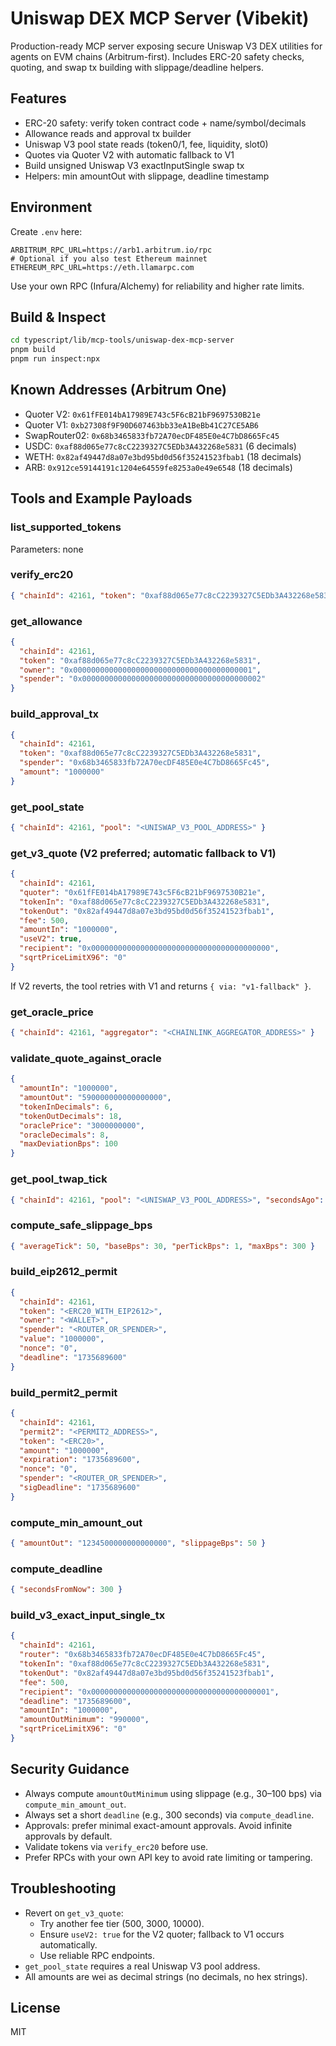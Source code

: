 # Uniswap DEX MCP Server (Vibekit)

Production-ready MCP server exposing secure Uniswap V3 DEX utilities for agents on EVM chains (Arbitrum-first). Includes ERC-20 safety checks, quoting, and swap tx building with slippage/deadline helpers.

## Features
- ERC-20 safety: verify token contract code + name/symbol/decimals
- Allowance reads and approval tx builder
- Uniswap V3 pool state reads (token0/1, fee, liquidity, slot0)
- Quotes via Quoter V2 with automatic fallback to V1
- Build unsigned Uniswap V3 exactInputSingle swap tx
- Helpers: min amountOut with slippage, deadline timestamp

## Environment
Create `.env` here:

```
ARBITRUM_RPC_URL=https://arb1.arbitrum.io/rpc
# Optional if you also test Ethereum mainnet
ETHEREUM_RPC_URL=https://eth.llamarpc.com
```

Use your own RPC (Infura/Alchemy) for reliability and higher rate limits.

## Build & Inspect
```bash
cd typescript/lib/mcp-tools/uniswap-dex-mcp-server
pnpm build
pnpm run inspect:npx
```

## Known Addresses (Arbitrum One)
- Quoter V2: `0x61fFE014bA17989E743c5F6cB21bF9697530B21e`
- Quoter V1: `0xb27308f9F90D607463bb33eA1BeBb41C27CE5AB6`
- SwapRouter02: `0x68b3465833fb72A70ecDF485E0e4C7bD8665Fc45`
- USDC: `0xaf88d065e77c8cC2239327C5EDb3A432268e5831` (6 decimals)
- WETH: `0x82af49447d8a07e3bd95bd0d56f35241523fbab1` (18 decimals)
- ARB: `0x912ce59144191c1204e64559fe8253a0e49e6548` (18 decimals)

## Tools and Example Payloads

### list_supported_tokens
Parameters: none

### verify_erc20
```json
{ "chainId": 42161, "token": "0xaf88d065e77c8cC2239327C5EDb3A432268e5831" }
```

### get_allowance
```json
{
  "chainId": 42161,
  "token": "0xaf88d065e77c8cC2239327C5EDb3A432268e5831",
  "owner": "0x0000000000000000000000000000000000000001",
  "spender": "0x0000000000000000000000000000000000000002"
}
```

### build_approval_tx
```json
{
  "chainId": 42161,
  "token": "0xaf88d065e77c8cC2239327C5EDb3A432268e5831",
  "spender": "0x68b3465833fb72A70ecDF485E0e4C7bD8665Fc45",
  "amount": "1000000"
}
```

### get_pool_state
```json
{ "chainId": 42161, "pool": "<UNISWAP_V3_POOL_ADDRESS>" }
```

### get_v3_quote (V2 preferred; automatic fallback to V1)
```json
{
  "chainId": 42161,
  "quoter": "0x61fFE014bA17989E743c5F6cB21bF9697530B21e",
  "tokenIn": "0xaf88d065e77c8cC2239327C5EDb3A432268e5831",
  "tokenOut": "0x82af49447d8a07e3bd95bd0d56f35241523fbab1",
  "fee": 500,
  "amountIn": "1000000",
  "useV2": true,
  "recipient": "0x0000000000000000000000000000000000000000",
  "sqrtPriceLimitX96": "0"
}
```
If V2 reverts, the tool retries with V1 and returns `{ via: "v1-fallback" }`.

### get_oracle_price
```json
{ "chainId": 42161, "aggregator": "<CHAINLINK_AGGREGATOR_ADDRESS>" }
```

### validate_quote_against_oracle
```json
{
  "amountIn": "1000000",
  "amountOut": "590000000000000000",
  "tokenInDecimals": 6,
  "tokenOutDecimals": 18,
  "oraclePrice": "3000000000",
  "oracleDecimals": 8,
  "maxDeviationBps": 100
}
```

### get_pool_twap_tick
```json
{ "chainId": 42161, "pool": "<UNISWAP_V3_POOL_ADDRESS>", "secondsAgo": 300 }
```

### compute_safe_slippage_bps
```json
{ "averageTick": 50, "baseBps": 30, "perTickBps": 1, "maxBps": 300 }
```

### build_eip2612_permit
```json
{
  "chainId": 42161,
  "token": "<ERC20_WITH_EIP2612>",
  "owner": "<WALLET>",
  "spender": "<ROUTER_OR_SPENDER>",
  "value": "1000000",
  "nonce": "0",
  "deadline": "1735689600"
}
```

### build_permit2_permit
```json
{
  "chainId": 42161,
  "permit2": "<PERMIT2_ADDRESS>",
  "token": "<ERC20>",
  "amount": "1000000",
  "expiration": "1735689600",
  "nonce": "0",
  "spender": "<ROUTER_OR_SPENDER>",
  "sigDeadline": "1735689600"
}
```

### compute_min_amount_out
```json
{ "amountOut": "1234500000000000000", "slippageBps": 50 }
```

### compute_deadline
```json
{ "secondsFromNow": 300 }
```

### build_v3_exact_input_single_tx
```json
{
  "chainId": 42161,
  "router": "0x68b3465833fb72A70ecDF485E0e4C7bD8665Fc45",
  "tokenIn": "0xaf88d065e77c8cC2239327C5EDb3A432268e5831",
  "tokenOut": "0x82af49447d8a07e3bd95bd0d56f35241523fbab1",
  "fee": 500,
  "recipient": "0x0000000000000000000000000000000000000001",
  "deadline": "1735689600",
  "amountIn": "1000000",
  "amountOutMinimum": "990000",
  "sqrtPriceLimitX96": "0"
}
```

## Security Guidance
- Always compute `amountOutMinimum` using slippage (e.g., 30–100 bps) via `compute_min_amount_out`.
- Always set a short `deadline` (e.g., 300 seconds) via `compute_deadline`.
- Approvals: prefer minimal exact-amount approvals. Avoid infinite approvals by default.
- Validate tokens via `verify_erc20` before use.
- Prefer RPCs with your own API key to avoid rate limiting or tampering.

## Troubleshooting
- Revert on `get_v3_quote`:
  - Try another fee tier (500, 3000, 10000).
  - Ensure `useV2: true` for the V2 quoter; fallback to V1 occurs automatically.
  - Use reliable RPC endpoints.
- `get_pool_state` requires a real Uniswap V3 pool address.
- All amounts are wei as decimal strings (no decimals, no hex strings).

## License
MIT

